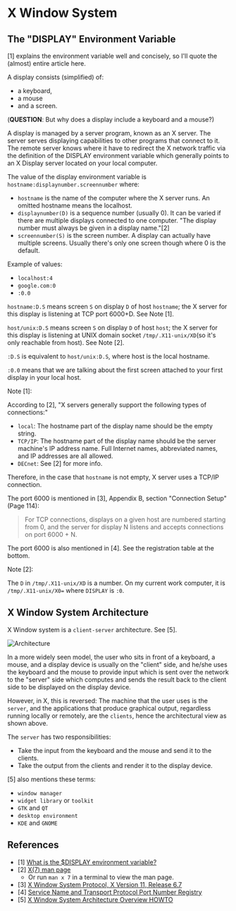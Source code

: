 # X Window System

## The "DISPLAY" Environment Variable

[1] explains the environment variable well and concisely, so I'll quote the (almost) entire article here.

A display consists (simplified) of:
- a keyboard,
- a mouse
- and a screen.

(**QUESTION**: But why does a display include a keyboard and a mouse?)

A display is managed by a server program, known as an X server. The server serves displaying capabilities to other programs that connect to it.
The remote server knows where it have to redirect the X network traffic via the definition of the DISPLAY environment variable which generally points to an X Display server located on your local computer.

The value of the display environment variable is `hostname:displaynumber.screennumber` where:
- `hostname` is the name of the computer where the X server runs. An omitted hostname means the localhost.
- `displaynumber(D)` is a sequence number (usually 0). It can be varied if there are multiple displays connected to one computer. "The display number must always be given in a display name."[2]
- `screennumber(S)` is the screen number. A display can actually have multiple screens. Usually there's only one screen though where 0 is the default.

Example of values:
- `localhost:4`
- `google.com:0`
- `:0.0`

`hostname:D.S` means screen `S` on display `D` of host `hostname`; the X server for this display is listening at TCP port 6000+D. See Note [1].

`host/unix:D.S` means screen `S` on display `D` of host `host`; the X server for this display is listening at UNIX domain socket `/tmp/.X11-unix/XD`(so it's only reachable from host). See Note [2].

`:D.S` is equivalent to `host/unix:D.S`, where host is the local hostname.

`:0.0` means that we are talking about the first screen attached to your first display in your local host.

Note [1]:

According to [2], "X servers generally support the following types of connections:"
- `local`: The hostname part of the display name should be the empty string.
- `TCP/IP`: The hostname part of the display name should be the server machine's IP address name. Full Internet names, abbreviated names, and IP addresses are all allowed.
- `DECnet`: See [2] for more info.

Therefore, in the case that `hostname` is not empty, X server uses a TCP/IP connection.

The port 6000 is mentioned in [3], Appendix B, section "Connection Setup" (Page 114):

> For TCP connections, displays on a given host are numbered starting from 0, and the server for display N listens and accepts connections on port 6000 + N.

The port 6000 is also mentioned in [4]. See the registration table at the bottom.

Note [2]:

The `D` in `/tmp/.X11-unix/XD` is a number. On my current work computer, it is `/tmp/.X11-unix/X0=` where `DISPLAY` is `:0`.

## X Window System Architecture

X Window system is a `client-server` architecture. See [5].

![Architecture](https://upload.wikimedia.org/wikipedia/commons/thumb/0/03/X_client_server_example.svg/440px-X_client_server_example.svg.png)

In a more widely seen model, the user who sits in front of a keyboard, a mouse, and a display device is usually on the "client" side, and he/she uses the keyboard and the mouse to provide input which is sent over the network to the "server" side which computes and sends the result back to the client side to be displayed on the display device.

However, in X, this is reversed: The machine that the user uses is the `server`, and the applications that produce graphical output, regardless running locally or remotely, are the `clients`, hence the architectural view as shown above.

The `server` has two responsibilities:

- Take the input from the keyboard and the mouse and send it to the clients.
- Take the output from the clients and render it to the display device.

[5] also mentions these terms:

- `window manager`
- `widget library` or `toolkit`
- `GTK` and `QT`
- `desktop environment`
- `KDE` and `GNOME`

## References

- [1] [What is the $DISPLAY environment variable?](https://askubuntu.com/a/432257/514711)
- [2] [X(7) man page](https://linux.die.net/man/7/x)
  - Or run `man x 7` in a terminal to view the man page.
- [3] [X Window System Protocol, X Version 11, Release 6.7](https://www.x.org/docs/XProtocol/proto.pdf)
- [4] [Service Name and Transport Protocol Port Number Registry](https://www.iana.org/assignments/service-names-port-numbers/service-names-port-numbers.xhtml?search=x11)
- [5] [X Window System Architecture Overview HOWTO](https://www.tldp.org/HOWTO/XWindow-Overview-HOWTO/index.html)
